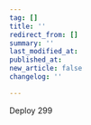 ```yaml
---
tag: []
title: ''
redirect_from: []
summary: ''
last_modified_at: 
published_at: 
new_article: false
changelog: ''

---
```

Deploy 299